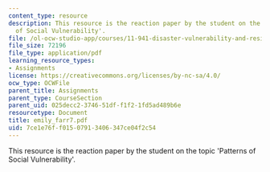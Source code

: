 ```yaml
---
content_type: resource
description: This resource is the reaction paper by the student on the topic 'Patterns
  of Social Vulnerability'.
file: /ol-ocw-studio-app/courses/11-941-disaster-vulnerability-and-resilience-spring-2005/7ce1e76ff01507913406347ce04f2c54_emily_farr7.pdf
file_size: 72196
file_type: application/pdf
learning_resource_types:
- Assignments
license: https://creativecommons.org/licenses/by-nc-sa/4.0/
ocw_type: OCWFile
parent_title: Assignments
parent_type: CourseSection
parent_uid: 025decc2-3746-51df-f1f2-1fd5ad489b6e
resourcetype: Document
title: emily_farr7.pdf
uid: 7ce1e76f-f015-0791-3406-347ce04f2c54
---
```

This resource is the reaction paper by the student on the topic 'Patterns of Social Vulnerability'.